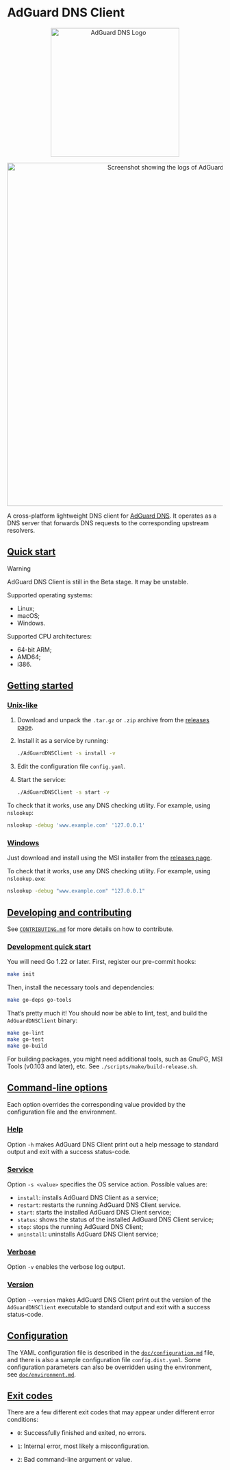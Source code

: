 # AdGuard DNS Client

<div align="center">
    <picture>
        <source media="(prefers-color-scheme: dark)" srcset="https://cdn.adtidy.org/website/images/AdGuardDNS_light.svg">
        <img alt="AdGuard DNS Logo" src="https://cdn.adtidy.org/website/images/AdGuardDNS_black.svg" width="300px"/>
    </picture>
</div>

<p align="center">
    <img alt="Screenshot showing the logs of AdGuard DNS Client" src="https://cdn.adtidy.org/content/illustrations/adguard_dns_client.png" width="800"/>
</p>

A cross-platform lightweight DNS client for [AdGuard DNS]. It operates as a DNS server that forwards DNS requests to the corresponding upstream resolvers.

[AdGuard DNS]: https://adguard-dns.io

## <a href="#start" id="start" name="start">Quick start</a>

> [!WARNING]
> AdGuard DNS Client is still in the Beta stage. It may be unstable.

Supported operating systems:

- Linux;
- macOS;
- Windows.

Supported CPU architectures:

- 64-bit ARM;
- AMD64;
- i386.

## <a href="#start-basic" id="start-basic" name="start-basic">Getting started</a>

### <a href="#start-basic-unix" id="start-basic-unix" name="start-basic-unix">Unix-like</a>

1. Download and unpack the `.tar.gz` or `.zip` archive from the [releases page][releases].

2. Install it as a service by running:

    ```sh
    ./AdGuardDNSClient -s install -v
    ```

3. Edit the configuration file `config.yaml`.

4. Start the service:

    ```sh
    ./AdGuardDNSClient -s start -v
    ```

To check that it works, use any DNS checking utility. For example, using `nslookup`:

```sh
nslookup -debug 'www.example.com' '127.0.0.1'
```

[releases]: https://github.com/AdguardTeam/AdGuardDNSClient/releases

### <a href="#start-basic-win" id="start-basic-win" name="start-basic-win">Windows</a>

Just download and install using the MSI installer from the [releases page][releases].

To check that it works, use any DNS checking utility. For example, using `nslookup.exe`:

```sh
nslookup -debug "www.example.com" "127.0.0.1"
```

## <a href="#dev" id="dev" name="dev">Developing and contributing</a>

See [`CONTRIBUTING.md`][contr] for more details on how to contribute.

[contr]: ./CONTRIBUTING.md

### <a href="#dev-start" id="dev-start" name="dev-start">Development quick start</a>

You will need Go 1.22 or later. First, register our pre-commit hooks:

```sh
make init
```

Then, install the necessary tools and dependencies:

```sh
make go-deps go-tools
```

That’s pretty much it! You should now be able to lint, test, and build the `AdGuardDNSClient` binary:

```sh
make go-lint
make go-test
make go-build
```

For building packages, you might need additional tools, such as GnuPG, MSI Tools (v0.103 and later), etc. See `./scripts/make/build-release.sh`.

## <a href="#opts" id="opts" name="opts">Command-line options</a>

Each option overrides the corresponding value provided by the configuration file
and the environment.

### <a href="#opts-help" id="opts-help" name="opts-help">Help</a>

Option `-h` makes AdGuard DNS Client print out a help message to standard output and exit with a success status-code.

### <a href="#opts-service" id="opts-service" name="opts-service">Service</a>

Option `-s <value>` specifies the OS service action. Possible values are:

- `install`: installs AdGuard DNS Client as a service;
- `restart`: restarts the running AdGuard DNS Client service.
- `start`: starts the installed AdGuard DNS Client service;
- `status`: shows the status of the installed AdGuard DNS Client service;
- `stop`: stops the running AdGuard DNS Client;
- `uninstall`: uninstalls AdGuard DNS Client service;

### <a href="#opts-verbose" id="opts-verbose" name="opts-verbose">Verbose</a>

Option `-v` enables the verbose log output.

### <a href="#opts-version" id="opts-version" name="opts-version">Version</a>

Option `--version` makes AdGuard DNS Client print out the version of the `AdGuardDNSClient` executable to standard output and exit with a success status-code.

## <a href="#conf" id="conf" name="conf">Configuration</a>

The YAML configuration file is described in the [`doc/configuration.md`] file, and there is also a sample configuration file `config.dist.yaml`. Some configuration parameters can also be overridden using the environment, see [`doc/environment.md`].

[`doc/configuration.md`]: doc/configuration.md
[`doc/environment.md`]:   doc/environment.md

## <a href="#exit-codes" id="exit-codes" name="exit-codes">Exit codes</a>

There are a few different exit codes that may appear under different error conditions:

- `0`: Successfully finished and exited, no errors.

- `1`: Internal error, most likely a misconfiguration.

- `2`: Bad command-line argument or value.
